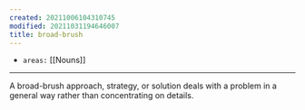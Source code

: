 ```yaml
---
created: 20211006104310745
modified: 20211031194646007
title: broad-brush
---
```


- `areas:` [[Nouns]]

---

A broad-brush approach, strategy, or solution deals with a problem in a general way rather than concentrating on details.
